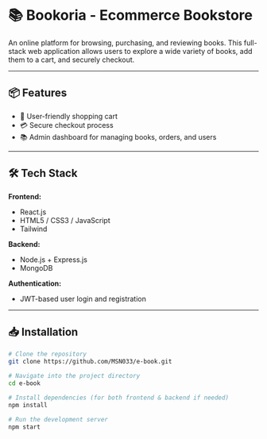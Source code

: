 # 📚 Bookoria - Ecommerce Bookstore

An online platform for browsing, purchasing, and reviewing books. This full-stack web application allows users to explore a wide variety of books, add them to a cart, and securely checkout.

---

## 📦 Features

- 🛒 User-friendly shopping cart
- 💳 Secure checkout process
- 📚 Admin dashboard for managing books, orders, and users


---

## 🛠️ Tech Stack

**Frontend:**  
- React.js
- HTML5 / CSS3 / JavaScript  
- Tailwind

**Backend:**  
- Node.js + Express.js   
- MongoDB

**Authentication:**  
- JWT-based user login and registration

---

## 📥 Installation

```bash
# Clone the repository
git clone https://github.com/MSN033/e-book.git

# Navigate into the project directory
cd e-book

# Install dependencies (for both frontend & backend if needed)
npm install

# Run the development server
npm start
